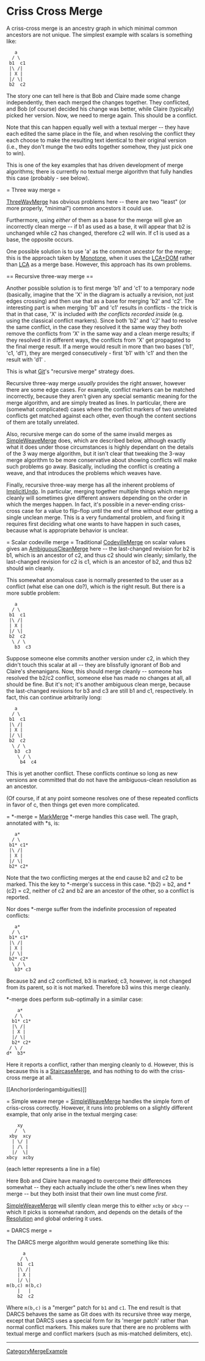 # Criss Cross Merge

A criss-cross merge is an ancestry graph in which minimal common ancestors are not unique.  The simplest example with scalars is something like:

```
   a
  / \
 b1  c1
 |\ /|
 | X |
 |/ \|
 b2  c2
```

The story one can tell here is that Bob and Claire made some change independently, then each merged the changes together.  They conflicted, and Bob (of course) decided his change was better, while Claire (typically) picked her version.  Now, we need to merge again.  This should be a conflict.

Note that this can happen equally well with a textual merger -- they have each edited the same place in the file, and when resolving the conflict  they each choose to make the resulting text identical to their original version (i.e., they don't munge the two edits together somehow, they just pick one to win).

This is one of the key examples that has driven development of merge algorithms; there is currently no textual merge algorithm that fully handles this case (probably - see below).


= Three way merge =

[ThreeWayMerge](ThreeWayMerge.md) has obvious problems here -- there are two "least" (or more properly, "minimal") common ancestors it could use.

Furthermore, using _either_ of them as a base for the merge will give an incorrectly clean merge -- if b1 as used as a base, it will appear that b2 is unchanged while c2 has changed, therefore c2 will win.  If c1 is used as a base, the opposite occurs.

One possible solution is to use 'a' as the common ancestor for the merge; this is the approach taken by [Monotone](Monotone.md), when it uses the [LCA+DOM](LCA+DOM.md) rather than [LCA](LCA.md) as a merge base.  However, this approach has its own problems.

== Recursive three-way merge ==

Another possible solution is to first merge 'b1' and 'c1' to a temporary node (basically, imagine that the 'X' in the diagram is actually a revision, not just edges crossing) and then use that as a base for merging 'b2' and 'c2'. The interesting part is when merging 'b1' and 'c1' results in conflicts - the trick is that in that case, 'X' is included _with the conflicts recorded inside_ (e.g. using the classical conflict markers). Since both 'b2' and 'c2' had to resolve the same conflict, in the case they resolved it the same way they both remove the conflicts from 'X' in the same way and a clean merge results; if they resolved it in different ways, the conflicts from 'X' get propagated to the final merge result. If a merge would result in more than two bases ('b1', 'c1, 'd1'), they are merged consecutively - first 'b1' with 'c1' and then the result with 'd1' .

This is what [Git](Git.md)'s "recursive merge" strategy does.

Recursive three-way merge _usually_ provides the right answer, however there are some edge cases. For example, conflict markers can be matched incorrectly, because they aren't given any special semantic meaning for the merge algorithm, and are simply treated as lines. In particular, there are (somewhat complicated) cases where the conflict markers of two unrelated conflicts get matched against each other, even though the content sections of them are totally unrelated.

Also, recursive merge can do some of the same invalid merges as [SimpleWeaveMerge](SimpleWeaveMerge.md) does, which are described below, although exactly what it does under those circumstances is highly dependant on the details of the 3 way merge algorithm, but it isn't clear that tweaking the 3-way merge algorithm to be more conservative about showing conflicts will make such problems go away. Basically, including the conflict is creating a weave, and that introduces the problems which weaves have.

Finally, recursive three-way merge has all the inherent problems of [ImplicitUndo](ImplicitUndo.md). In particular, merging together multiple things which merge cleanly will sometimes give different answers depending on the order in which the merges happen. In fact, it's possible in a never-ending criss-cross case for a value to flip-flop until the end of time without ever getting a single unclean merge. This is a very fundamental problem, and fixing it requires first deciding what one wants to have happen in such cases, because what is appropriate behavior is unclear.


= Scalar codeville merge =
Traditional [CodevilleMerge](CodevilleMerge.md) on scalar values gives an [AmbiguousCleanMerge](AmbiguousCleanMerge.md) here -- the last-changed revision for b2 is b1, which is an ancestor of c2, and thus c2 should win cleanly; similarly, the last-changed revision for c2 is c1, which is an ancestor of b2, and thus b2 should win cleanly.

This somewhat anomalous case is normally presented to the user as a conflict (what else can one do?), which is the right result.  But there is a more subtle problem:

```
   a
  / \
 b1  c1
 |\ /|
 | X |
 |/ \|
 b2  c2
  \ / \
   b3  c3
```

Suppose someone else commits another version under c2, in which they didn't touch this scalar at all -- they are blissfully ignorant of Bob and Claire's shenanigans.  Now, this should merge cleanly -- someone has resolved the b2/c2 conflict, someone else has made no changes at all, all should be fine. But it's not; it's another ambiguous clean merge, because the last-changed revisions for b3 and c3 are still b1 and c1, respectively.  In fact, this can continue arbitrarily long:

```
   a
  / \
 b1  c1
 |\ /|
 | X |
 |/ \|
 b2  c2
  \ / \
   b3  c3
    \ / \
     b4  c4
```
This is yet another conflict.  These conflicts continue so long as new versions are committed that do not have the ambiguous-clean resolution as an ancestor.

(Of course, if at any point someone resolves one of these repeated conflicts in favor of c, then things get even more complicated.

= *-merge =
[MarkMerge](MarkMerge.md) *-merge handles this case well.  The graph, annotated with *s, is:

```
   a*
  / \
 b1* c1*
 |\ /|
 | X |
 |/ \|
 b2* c2*
```

Note that the two conflicting merges at the end cause b2 and c2 to be marked. This the key to *-merge's success in this case.  *(b2) = b2, and *(c2) = c2, neither of c2 and b2 are an ancestor of the other, so a conflict is reported.

Nor does *-merge suffer from the indefinite procession of repeated conflicts:

```
   a*
  / \
 b1* c1*
 |\ /|
 | X |
 |/ \|
 b2* c2*
  \ / \
   b3* c3
```

Because b2 and c2 conflicted, b3 is marked; c3, however, is not changed from its parent, so it is not marked.  Therefore b3 wins this merge cleanly.

*-merge does perform sub-optimally in a similar case:

```
    a*
   / \
  b1* c1*
  |\ /|
  | X |
  |/ \|
  b2* c2*
 / \ /
d*  b3*
```

Here it reports a conflict, rather than merging cleanly to d.  However, this is because this is a [StaircaseMerge](StaircaseMerge.md), and has nothing to do with the criss-cross merge at all. 


[[Anchor(orderingambiguities)]]

= Simple weave merge =
[SimpleWeaveMerge](SimpleWeaveMerge.md) handles the simple form of criss-cross correctly.  However, it runs into problems on a slightly different example, that only arise in the textual merging case:

```
    xy
   /  \
 xby  xcy
  | \/ |
  | /\ |
  |/  \|
xbcy  xcby
```
(each letter represents a line in a file)

Here Bob and Claire have managed to overcome their differences somewhat -- they each actually include the other's new lines when they merge -- but they both insist that their own line must come _first_.

[SimpleWeaveMerge](SimpleWeaveMerge.md) will silently clean merge this to either `xcby` or `xbcy` -- which it picks is somewhat random, and depends on the details of the [Resolution](Resolution.md) and global ordering it uses.

= DARCS merge =

The DARCS merge algorithm would generate something like this:

```
      a
     / \
    b1  c1
    |\ /|
    | X |
    |/ \|
m(b,c) m(b,c)
    |   |
    b2  c2
```

Where `m(b,c)` is a "merger" patch for `b1` and `c1`.  The end result is that DARCS behaves the same as Git does with its recursive three way merge, except that DARCS uses a special form for its 'merger patch' rather than normal conflict markers.  This makes sure that there are no problems with textual merge and conflict markers (such as mis-matched delimiters, etc).

----

[CategoryMergeExample](CategoryMergeExample.md)
